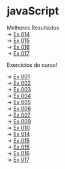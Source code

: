 # javaScript

Melhores Resultados <br>
-> <a href="https://ipneuhauser.github.io/javaScript/aula13/ex014/ex014.html" target="_blank">Ex 014</a><br>
-> <a href="https://ipneuhauser.github.io/javaScript/aula13/ex015/ex015.html" target="_blank">Ex 015</a><br>
-> <a href="https://ipneuhauser.github.io/javaScript/aula14/ex016/ex016.html" target="_blank">Ex 016</a><br>
-> <a href="https://ipneuhauser.github.io/javaScript/aula14/ex017/ex017.html" target="_blank">Ex 017</a><br>
 
Exercícios do curso!

-> <a href="https://ipneuhauser.github.io/javaScript/aula04/ex001.html" target="_blank">Ex 001</a><br>
-> <a href="https://ipneuhauser.github.io/javaScript/aula06/ex002.html" target="_blank">Ex 002</a><br>
-> <a href="https://ipneuhauser.github.io/javaScript/aula06/ex003.html" target="_blank">Ex 003</a><br>
-> <a href="https://ipneuhauser.github.io/javaScript/aula06/ex004.html" target="_blank">Ex 004</a><br>
-> <a href="https://ipneuhauser.github.io/javaScript/aula09/ex005.html" target="_blank">Ex 005</a><br>
-> <a href="https://ipneuhauser.github.io/javaScript/aula10/ex006.html" target="_blank">Ex 006</a><br>
-> <a href="https://ipneuhauser.github.io/javaScript/aula10/ex007.html" target="_blank">Ex 007</a><br>
-> <a href="https://ipneuhauser.github.io/javaScript/aula11/ex009.html" target="_blank">Ex 009</a><br>
-> <a href="https://ipneuhauser.github.io/javaScript/aula11/ex010.html" target="_blank">Ex 010</a><br>
-> <a href="https://ipneuhauser.github.io/javaScript/aula13/ex014/ex014.html" target="_blank">Ex 014</a><br>
-> <a href="https://ipneuhauser.github.io/javaScript/aula13/ex015/ex015.html" target="_blank">Ex 015</a><br>
-> <a href="https://ipneuhauser.github.io/javaScript/aula13/ex015/ex015.html" target="_blank">Ex 015</a><br>
-> <a href="https://ipneuhauser.github.io/javaScript/aula14/ex016/ex016.html" target="_blank">Ex 016</a><br>
-> <a href="https://ipneuhauser.github.io/javaScript/aula14/ex017/ex017.html" target="_blank">Ex 017</a><br>